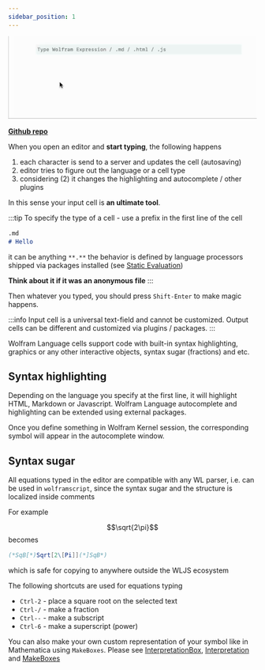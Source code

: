 ```yaml
---
sidebar_position: 1
---
```

![](../../Mathinput-ezgif.com-optipng%201.png)


__[Github repo](https://github.com/JerryI/wljs-editor)__

When you open an editor and __start typing__, the following happens
1. each character is send to a server and updates the cell (autosaving)
2. editor tries to figure out the language or a cell type 
3. considering (2) it changes the highlighting and autocomplete / other plugins

In this sense your input cell is __an ultimate tool__.

:::tip
To specify the type of a cell - use a prefix in the first line of the cell
```markdown
.md
# Hello
```
it can be anything `**.**` the behavior is defined by language processors shipped via packages installed (see [Static Evaluation](../Development/Evaluation/Static.md))

**Think about it if it was an anonymous file**
:::

Then whatever you typed, you should press `Shift-Enter` to make magic happens.

:::info
Input cell is a universal text-field and cannot be customized. Output cells can be different and customized via plugins / packages.
:::

Wolfram Language cells support code with built-in syntax highlighting, graphics or any other interactive objects, syntax sugar (fractions) and etc.

## Syntax highlighting
Depending on the language you specify at the first line, it will highlight HTML, Markdown or Javascript. Wolfram Language autocomplete and highlighting can be extended using external packages.

Once you define something in Wolfram Kernel session, the corresponding symbol will appear in the autocomplete window.

## Syntax sugar
All equations typed in the editor are compatible with any WL parser,  i.e. can be used in `wolframscript`, since the syntax sugar and the structure is localized inside comments

For example

$$\sqrt{2\pi}$$
becomes 

```mathematica
(*SqB[*)Sqrt[2\[Pi]](*]SqB*)
```

which is safe for copying to anywhere outside the WLJS ecosystem


The following shortcuts are used for equations typing

- `Ctrl-2` - place a square root on the selected text
- `Ctrl-/` - make a fraction
- `Ctrl--` - make a subscript
- `Ctrl-6` - make a superscript (power)

You can also make your own custom representation of your symbol like in Mathematica using `MakeBoxes`. Please see [InterpretationBox](../Reference/Decorations/InterpretationBox.md), [Interpretation](../Reference/Decorations/Interpretation.md) and [MakeBoxes](../Reference/Decorations/MakeBoxes.md)